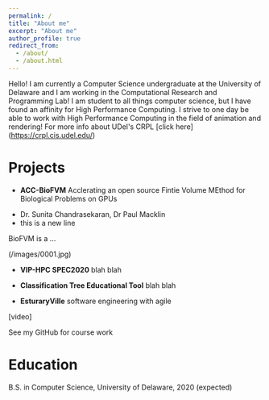 ```yaml
---
permalink: /
title: "About me"
excerpt: "About me"
author_profile: true
redirect_from: 
  - /about/
  - /about.html
---
```


Hello! I am currently a Computer Science undergraduate at the University of Delaware and I am working in the Computational Research and Programming Lab! I am student to all things computer science, but I have found an affinity for High Performance Computing. I strive to one day be able to work with High Performance Computing in the field of animation and rendering! For more info about UDel's CRPL [click here] (https://crpl.cis.udel.edu/)

Projects
======
  * **ACC-BioFVM**
  Acclerating an open source Fintie Volume MEthod for Biological Problems on GPUs
  - Dr. Sunita Chandrasekaran, Dr Paul Macklin
  - this is a new line
  
  BioFVM is a ...
  
  (/images/0001.jpg)
  
  * **VIP-HPC SPEC2020**
  blah blah
  
  * **Classification Tree Educational Tool**
  blah blah
  
  
  * **EsturaryVille**
  software engineering with agile
  
  [video]
  
  See my GitHub for course work
  
Education
======
  
  B.S. in Computer Science, University of Delaware, 2020 (expected)
  
